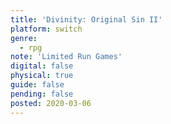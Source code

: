 ```yaml
---
title: 'Divinity: Original Sin II'
platform: switch
genre:
  - rpg
note: 'Limited Run Games'
digital: false
physical: true
guide: false
pending: false
posted: 2020-03-06
---
```

